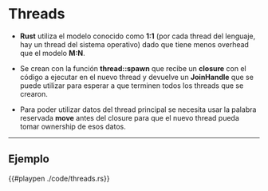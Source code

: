# Threads

- __Rust__ utiliza el modelo conocido como __1:1__ (por cada thread del lenguaje, hay un thread del sistema operativo) dado que tiene menos overhead que el modelo __M:N__.

- Se crean con la función __thread::spawn__ que recibe un __closure__ con el código a ejecutar en el nuevo thread y devuelve un __JoinHandle__ que se puede utilizar para esperar a que terminen todos los threads que se crearon.

- Para poder utilizar datos del thread principal se necesita usar la palabra reservada __move__ antes del closure para que el nuevo thread pueda tomar ownership de esos datos.

----------------------

## Ejemplo

{{#playpen ./code/threads.rs}}
